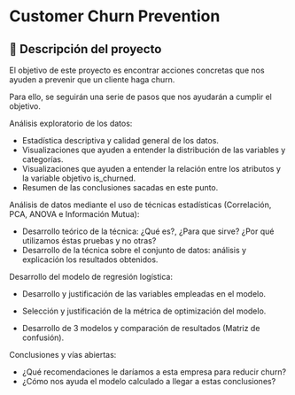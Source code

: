 # Customer Churn Prevention

## 📝 Descripción del proyecto

El objetivo de este proyecto es encontrar acciones concretas que nos ayuden a prevenir que un cliente haga churn. 


Para ello, se seguirán una serie de pasos que nos ayudarán a cumplir el objetivo.

Análisis exploratorio de los datos:

- Estadística descriptiva y calidad general de los datos.
- Visualizaciones que ayuden a entender la distribución de las variables y categorías.
- Visualizaciones que ayuden a entender la relación entre los atributos y la variable objetivo is_churned.
- Resumen de las conclusiones sacadas en este punto.

Análisis de datos mediante el uso de técnicas estadísticas (Correlación, PCA, ANOVA e Información Mutua):
- Desarrollo teórico de la técnica: ¿Qué es?, ¿Para que sirve? ¿Por qué utilizamos éstas pruebas y no otras?
- Desarrollo de la técnica sobre el conjunto de datos: análisis y explicación los resultados obtenidos.

Desarrollo del modelo de regresión logística:

- Desarrollo y justificación de las variables empleadas en el modelo.

- Selección y justificación de la métrica de optimización del modelo.

- Desarrollo de 3 modelos y comparación de resultados (Matriz de confusión).

Conclusiones y vías abiertas:
- ¿Qué recomendaciones le daríamos a esta empresa para reducir churn?
- ¿Cómo nos ayuda el modelo calculado a llegar a estas conclusiones?
